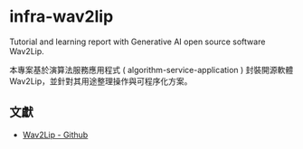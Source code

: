 # infra-wav2lip
Tutorial and learning report with Generative AI open source software Wav2Lip.

本專案基於演算法服務應用程式 ( algorithm-service-application ) 封裝開源軟體 Wav2Lip，並針對其用途整理操作與可程序化方案。

## 文獻

+ [Wav2Lip - Github](https://github.com/Rudrabha/Wav2Lip)
